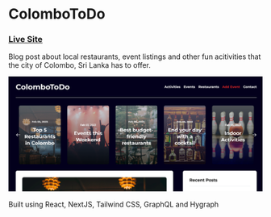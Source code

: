 # ColomboToDo

### [Live Site](https://colombotodo.com/)

Blog post about local restaurants, event listings and other fun acitivities that the city of Colombo, Sri Lanka has to offer.

<img width="1266" alt="ScreenShot" src="./assets/colombotodo.PNG">

Built using React, NextJS, Tailwind CSS, GraphQL and Hygraph